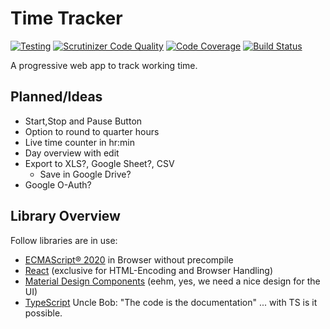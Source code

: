 # Time Tracker

[![Testing](https://github.com/enbock/Time-Tracker/workflows/Testing/badge.svg)](https://github.com/enbock/Time-Tracker/actions)
[![Scrutinizer Code Quality](https://scrutinizer-ci.com/g/enbock/Time-Tracker/badges/quality-score.png?b=develop)](https://scrutinizer-ci.com/g/enbock/Time-Tracker/?branch=develop)
[![Code Coverage](https://scrutinizer-ci.com/g/enbock/Time-Tracker/badges/coverage.png?b=develop)](https://scrutinizer-ci.com/g/enbock/Time-Tracker/?branch=develop)
[![Build Status](https://scrutinizer-ci.com/g/enbock/Time-Tracker/badges/build.png?b=develop)](https://scrutinizer-ci.com/g/enbock/Time-Tracker/build-status/develop)

A progressive web app to track working time.

## Planned/Ideas
* Start,Stop and Pause Button
* Option to round to quarter hours 
* Live time counter in hr:min
* Day overview with edit
* Export to XLS?, Google Sheet?, CSV
  * Save in Google Drive?
* Google O-Auth?

## Library Overview
Follow libraries are in use:
* [ECMAScript® 2020] in Browser without precompile
* [React] (exclusive for HTML-Encoding and Browser Handling)
* [Material Design Components] (eehm, yes, we need a nice design for the UI)
* [TypeScript] Uncle Bob: "The code is the documentation" ... with TS is it possible.

[ECMAScript® 2020]:https://tc39.es/ecma262/
[React]:https://reactjs.org/docs/getting-started.html
[Material Design Components]:https://material.io/develop/web/
[TypeScript]:https://www.typescriptlang.org/
